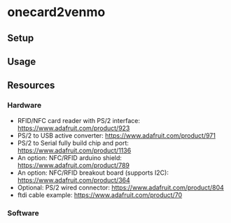 # onecard2venmo

## Setup

## Usage

## Resources
### Hardware
* RFID/NFC card reader with PS/2 interface: <https://www.adafruit.com/product/923>  
* PS/2 to USB active converter: <https://www.adafruit.com/product/971>  
* PS/2 to Serial fully build chip and port: <https://www.adafruit.com/product/1136>  
* An option: NFC/RFID arduino shield: <https://www.adafruit.com/product/789>  
* An option: NFC/RFID breakout board (supports I2C): <https://www.adafruit.com/product/364>  
* Optional: PS/2 wired connector: <https://www.adafruit.com/product/804>  
* ftdi cable example: <https://www.adafruit.com/product/70>  

### Software
